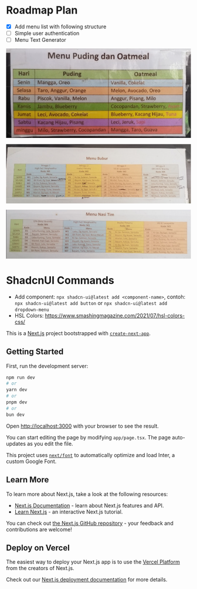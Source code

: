 # Roadmap Plan
- [x] Add menu list with following structure
- [ ] Simple user authentication
- [ ] Menu Text Generator

![Menu Puding](/src/assets/menu-puding.png)

![Menu Bubur](/src/assets/menu-bubur.png)

![Menu Nasi Tim](/src/assets/menu-nasi-tim.png)

# ShadcnUI Commands
- Add component: `npx shadcn-ui@latest add <component-name>`, contoh: `npx shadcn-ui@latest add button` or `npx shadcn-ui@latest add dropdown-menu`
- HSL Colors: https://www.smashingmagazine.com/2021/07/hsl-colors-css/


This is a [Next.js](https://nextjs.org/) project bootstrapped with [`create-next-app`](https://github.com/vercel/next.js/tree/canary/packages/create-next-app).

## Getting Started

First, run the development server:

```bash
npm run dev
# or
yarn dev
# or
pnpm dev
# or
bun dev
```

Open [http://localhost:3000](http://localhost:3000) with your browser to see the result.

You can start editing the page by modifying `app/page.tsx`. The page auto-updates as you edit the file.

This project uses [`next/font`](https://nextjs.org/docs/basic-features/font-optimization) to automatically optimize and load Inter, a custom Google Font.

## Learn More

To learn more about Next.js, take a look at the following resources:

- [Next.js Documentation](https://nextjs.org/docs) - learn about Next.js features and API.
- [Learn Next.js](https://nextjs.org/learn) - an interactive Next.js tutorial.

You can check out [the Next.js GitHub repository](https://github.com/vercel/next.js/) - your feedback and contributions are welcome!

## Deploy on Vercel

The easiest way to deploy your Next.js app is to use the [Vercel Platform](https://vercel.com/new?utm_medium=default-template&filter=next.js&utm_source=create-next-app&utm_campaign=create-next-app-readme) from the creators of Next.js.

Check out our [Next.js deployment documentation](https://nextjs.org/docs/deployment) for more details.
